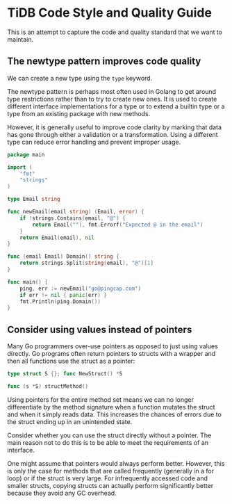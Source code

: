 # TiDB Code Style and Quality Guide

This is an attempt to capture the code and quality standard that we want to maintain.


## The newtype pattern improves code quality

We can create a new type using the `type` keyword.

The newtype pattern is perhaps most often used in Golang to get around type restrictions rather than to try to create new ones. It is used to create different interface implementations for a type or to extend a builtin type or a type from an existing package with new methods.

However, it is generally useful to improve code clarity by marking that data has gone through either a validation or a transformation. Using a different type can reduce error handling and prevent improper usage. 

```go
package main

import (
    "fmt"
    "strings"
)

type Email string

func newEmail(email string) (Email, error) {
    if !strings.Contains(email, "@") {
        return Email(""), fmt.Errorf("Expected @ in the email")
    }
    return Email(email), nil
}

func (email Email) Domain() string {
    return strings.Split(string(email), "@")[1]
}

func main() {
    ping, err := newEmail("go@pingcap.com")
    if err != nil { panic(err) }
    fmt.Println(ping.Domain())
}
```

## Consider using values instead of pointers

Many Go programmers over-use pointers as opposed to just using values directly. Go programs often return pointers to structs with a wrapper and then all functions use the struct as a pointer:

``` go
type struct S {}; func NewStruct() *S

func (s *S) structMethod()
```

Using pointers for the entire method set means we can no longer differentiate by the method signature when a function mutates the struct and when it simply reads data. This increases the chances of errors due to the struct ending up in an unintended state.

Consider whether you can use the struct directly without a pointer. The main reason not to do this is to be able to meet the requirements of an interface.

One might assume that pointers would always perform better. However, this is only the case for methods that are called frequently (generally in a for loop) or if the struct is very large. For infrequently accessed code and smaller structs, copying structs can actually perform significantly better because they avoid any GC overhead.
